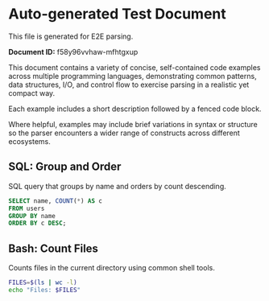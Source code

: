 # Auto-generated Test Document

This file is generated for E2E parsing.

**Document ID:** f58y96vvhaw-mfhtgxup

This document contains a variety of concise, self-contained code examples across multiple programming languages, demonstrating common patterns, data structures, I/O, and control flow to exercise parsing in a realistic yet compact way.

Each example includes a short description followed by a fenced code block.

Where helpful, examples may include brief variations in syntax or structure so the parser encounters a wider range of constructs across different ecosystems.

## SQL: Group and Order

SQL query that groups by name and orders by count descending.

```sql
SELECT name, COUNT(*) AS c
FROM users
GROUP BY name
ORDER BY c DESC;
```


## Bash: Count Files

Counts files in the current directory using common shell tools.

```bash
FILES=$(ls | wc -l)
echo "Files: $FILES"
```


